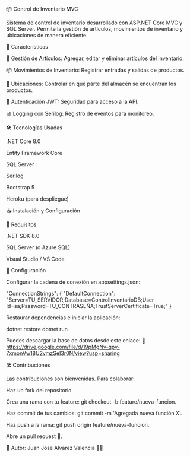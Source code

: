 📦 Control de Inventario MVC

  

Sistema de control de inventario desarrollado con ASP.NET Core MVC y SQL Server. Permite la gestión de artículos, movimientos de inventario y ubicaciones de manera eficiente.

🚀 Características

🏢 Gestión de Artículos: Agregar, editar y eliminar artículos del inventario.

📦 Movimientos de Inventario: Registrar entradas y salidas de productos.

📍 Ubicaciones: Controlar en qué parte del almacén se encuentran los productos.

🔐 Autenticación JWT: Seguridad para acceso a la API.

📊 Logging con Serilog: Registro de eventos para monitoreo.

🛠️ Tecnologías Usadas

.NET Core 8.0

Entity Framework Core

SQL Server

Serilog

Bootstrap 5

Heroku (para despliegue)

📥 Instalación y Configuración

🔧 Requisitos

.NET SDK 8.0

SQL Server (o Azure SQL)

Visual Studio / VS Code

🔌 Configuración


Configurar la cadena de conexión en appsettings.json:

"ConnectionStrings": {
  "DefaultConnection": "Server=TU_SERVIDOR;Database=ControlInventarioDB;User Id=sa;Password=TU_CONTRASEÑA;TrustServerCertificate=True;"
}

Restaurar dependencias e iniciar la aplicación:

dotnet restore
dotnet run

Puedes descargar la base de datos desde este enlace:
🔗 https://drive.google.com/file/d/19pMgNv-qpy-7xmonVw18U2vmzSeI3r0N/view?usp=sharing

🛠️ Contribuciones

Las contribuciones son bienvenidas. Para colaborar:

Haz un fork del repositorio.

Crea una rama con tu feature: git checkout -b feature/nueva-funcion.

Haz commit de tus cambios: git commit -m 'Agregada nueva función X'.

Haz push a la rama: git push origin feature/nueva-funcion.

Abre un pull request 🚀.

📌 Autor: Juan Jose Alvarez Valencia 🧑‍💻
